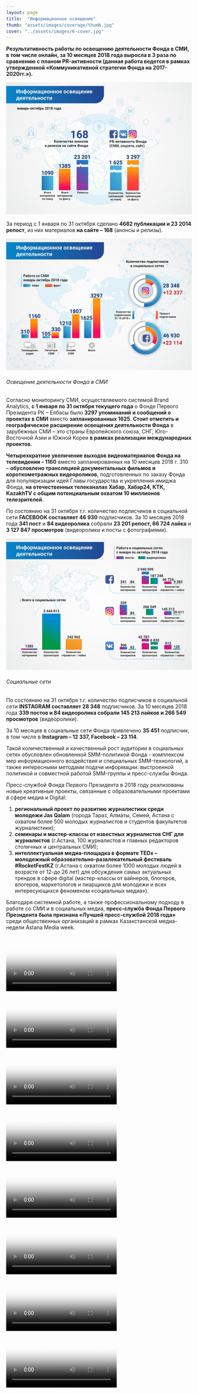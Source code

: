 ```yaml
---
layout: page
title:  "Информационное освещение"
thumb: "assets/images/coverage/thumb.jpg"
cover: "../assets/images/6-cover.jpg"
---
```


**Результативность работы по освещению деятельности Фонда в СМИ, в том числе онлайн, за 10 месяцев 2018 года выросла в 3 раза по сравнению с планом PR-активности (данная работа ведется в рамках утвержденной «Коммуникативной стратегии Фонда на 2017-2020гг.»).**

![](../assets/images/coverage/main-infographic.jpg)


<div class="expandable-content" markdown="1">

За период с 1 января по 31 октября сделано **4682 публикации и 23 2014 репост**, из них материалов **на сайте – 168** (анонсы и релизы).

![](../assets/images/coverage/1-infographic.jpg)
###### Освещение деятельности Фонда в СМИ

Согласно мониторингу СМИ, осуществляемого системой Brand Analytics, **с 1 января по 31 октября текущего года** о Фонде Первого Президента РК – Елбасы было **3297 упоминаний и сообщений о проектах в СМИ** вместо **запланированных 1625**. **Стоит отметить и географическое расширение освещения деятельности Фонда** в зарубежных СМИ – это страны Европейского союза, СНГ, Юго-Восточной Азии и Южной Кореи **в рамках реализации международных проектов**.

**Четырехкратное увеличение выходов видеоматериалов Фонда на телевидении – 1160**
 вместо запланированных на 10 месяцев 2018 г. 310 – **обусловлено трансляцией документальных фильмов и короткометражных видеороликов**,
 подготовленных по заказу Фонда для популяризации идей Главы государства и укрепления имиджа Фонда, **на отечественных телеканалах Хабар, Хабар24, КТК, KazakhTV с общим потенциальным охватом 10 миллионов телезрителей**.

По состоянию на 31 октября т.г. количество подписчиков в социальной сети **FACEBOOK составляет 46 930** подписчиков. За 10 месяцев 2018 года **341 пост** и **84 видеоролика** собрали **23 201 репост, 66 724 лайка** и **3 127 847 просмотров** (видеоролики и посты с фотографиями).  

![](../assets/images/coverage/3-infographic.jpg)
###### Социальные сети

По состоянию на 31 октября т.г. количество подписчиков в социальной сети **INSTAGRAM составляет 28 348** подписчиков. За 10 месяцев 2018 года **339 постов и 84 видеоролика собрали 145 213 лайков и 266 549 просмотров** (видеоролики).  

За 10 месяцев в социальные сети Фонда привлечено **35 451** подписчик, в том числе в **Instagram – 12 337, Facebook – 23 114**.

Такой количественный и качественный рост аудитории в социальных сетях обусловлен обновленной SMM-политикой Фонда - комплексом мер информационного воздействия и специальных SMM-технологий, а также интересными методами подачи информации: выстроенной политикой и совместной работой SMM-группы и пресс-службы Фонда.

Пресс-службой Фонда Первого Президента в 2018 году реализованы новые креативные проекты, связанные с образовательными проектами в сфере медиа и Digital:

1. **региональный проект по развитию журналистики среди молодежи Jas Qalam** (города Тараз, Алматы, Семей, Астана с охватом более 500 молодых журналистов и студентов факультетов журналистики);
2. **семинары и мастер-классы от известных журналистов СНГ для журналистов** (г.Астана, 100 журналистов и главных редакторов столичных и центральных СМИ);
3. **интеллектуальная медиа-площадка в формате TEDx – молодежный образовательно-развлекательный фестиваль #RocketFestKZ** (г.Астана с охватом более 1000 молодых людей в возрасте от 12-до 26 лет) для обсуждения самых актуальных трендов в сфере digital (мастер-классы от вайнеров, блогеров, влогеров, маркетологов и пиарщиков для молодежи и всех интересующихся феноменом «социальных медиа»).

Благодаря системной работе, а также профессиональному подходу в работе со СМИ и в социальных медиа, **пресс-служба Фонда Первого Президента была признана «Лучшей пресс-службой 2018 года»** среди общественных организаций в рамках Казахстанской медиа-недели Astana Media week.


<div class="video-gallery">
<video poster="../assets/videos/16_december.png" controls><source src='../assets/videos/16_december.mp4' type='video/mp4' /></video>
<video poster="../assets/videos/20vek.png" controls><source src='../assets/videos/20vek.mp4' type='video/mp4' /></video>
<video poster="../assets/videos/25years.png" controls><source src='../assets/videos/25years.mp4' type='video/mp4' /></video>
<video poster="../assets/videos/alzhir.png" controls><source src='../assets/videos/alzhir.mp4' type='video/mp4' /></video>
<video poster="../assets/videos/history_photo.png" controls><source src='../assets/videos/history_photo.mp4' type='video/mp4' /></video>
<video poster="../assets/videos/poligon.png" controls><source src='../assets/videos/poligon.mp4' type='video/mp4' /></video>
<video poster="../assets/videos/toi_zhiry.png" controls><source src='../assets/videos/toi_zhiry.mp4' type='video/mp4' /></video>
<video poster="../assets/videos/war.png" controls><source src='../assets/videos/war.mp4' type='video/mp4' /></video>
</div>

</div>
